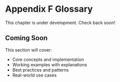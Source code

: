 # Appendix F Glossary

This chapter is under development. Check back soon!

## Coming Soon

This section will cover:
- Core concepts and implementation
- Working examples with explanations
- Best practices and patterns
- Real-world use cases
